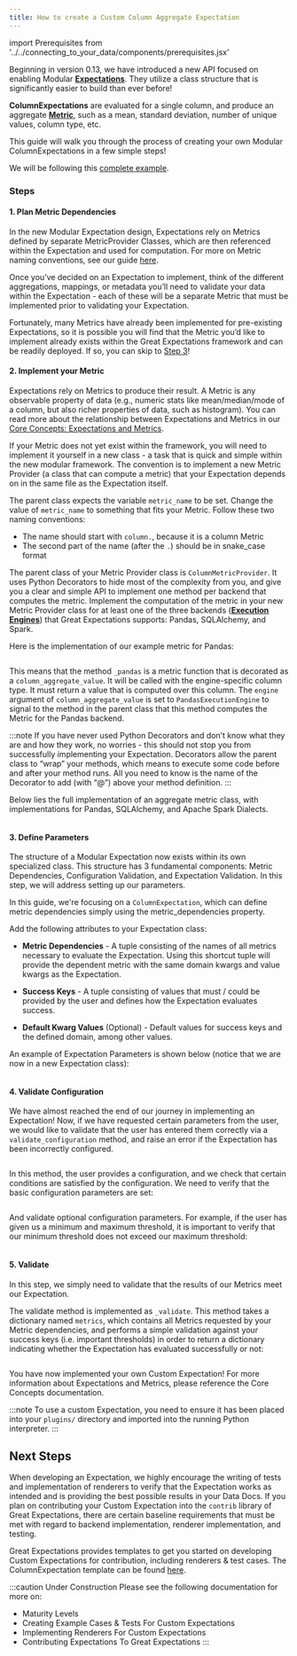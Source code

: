 ```yaml
---
title: How to create a Custom Column Aggregate Expectation
---
```

import Prerequisites from '../../connecting_to_your_data/components/prerequisites.jsx'

Beginning in version 0.13, we have introduced a new API focused on enabling Modular [**Expectations**](../../../reference/expectations/expectations.md). They utilize a class structure that is significantly easier to build than ever before!

**ColumnExpectations** are evaluated for a single column, and produce an aggregate [**Metric**](../../../reference/metrics.md), such as a mean, standard deviation, number of unique values, column type, etc.

This guide will walk you through the process of creating your own Modular ColumnExpectations in a few simple steps!

We will be following this [complete example](https://github.com/superconductive/ge_tutorials/tree/main/getting_started_tutorial_final_v3_api/great_expectations/plugins/column_custom_max_expectation.py).

<Prerequisites>

</Prerequisites>

### Steps

#### 1. Plan Metric Dependencies

In the new Modular Expectation design, Expectations rely on Metrics defined by separate MetricProvider Classes, which are then referenced within the Expectation and used for computation. For more on Metric naming conventions, see our guide [here](../../../reference/metrics.md#metrics-naming-conventions).

Once you’ve decided on an Expectation to implement, think of the different aggregations, mappings, or metadata you’ll need to validate your data within the Expectation - each of these will be a separate Metric that must be implemented prior to validating your Expectation.

Fortunately, many Metrics have already been implemented for pre-existing Expectations, so it is possible you will find that the Metric you’d like to implement already exists within the Great Expectations framework and can be readily deployed. If so, you can skip to [Step 3](#3-define-parameters)!

#### 2. Implement your Metric

Expectations rely on Metrics to produce their result. A Metric is any observable property of data (e.g., numeric stats like mean/median/mode of a column, but also richer properties of data, such as histogram). You can read more about the relationship between Expectations and Metrics in our [Core Concepts: Expectations and Metrics](../../../reference/metrics).

If your Metric does not yet exist within the framework, you will need to implement it yourself in a new class - a task that is quick and simple within the new modular framework. The convention is to implement a new Metric Provider (a class that can compute a metric) that your Expectation depends on in the same file as the Expectation itself.

The parent class expects the variable `metric_name` to be set. Change the value of `metric_name` to something that fits your Metric. Follow these two naming conventions:

* The name should start with `column.`, because it is a column Metric
* The second part of the name (after the `.`) should be in snake_case format

The parent class of your Metric Provider class is `ColumnMetricProvider`. It uses Python Decorators to hide most of the complexity from you, and give you a clear and simple API to implement one method per backend that computes the metric.
Implement the computation of the metric in your new Metric Provider class for at least one of the three backends ([**Execution Engines**](../../../reference/execution_engine.md)) that Great Expectations supports: Pandas, SQLAlchemy, and Spark.

Here is the implementation of our example metric for Pandas:

```python file=../../../../examples/expectations/column_custom_max_expectation.py#L49-L52
```
This means that the method `_pandas` is a metric function that is decorated as a `column_aggregate_value`. It will be called with the engine-specific column type. It must return a value that is computed over this column. 
The `engine` argument of `column_aggregate_value` is set to `PandasExecutionEngine` to signal to the method in the parent class that this method computes the Metric for the Pandas backend.

:::note
If you have never used Python Decorators and don’t know what they are and how they work, no worries - this should not stop you from successfully implementing your Expectation. Decorators allow the parent class to “wrap” your methods, which means to execute some code before and after your method runs. All you need to know is the name of the Decorator to add (with “@”) above your method definition.
:::

Below lies the full implementation of an aggregate metric class, with implementations for Pandas, SQLAlchemy, and Apache Spark Dialects.

```python file=../../../../examples/expectations/column_custom_max_expectation.py#L44-L63
```

#### 3. Define Parameters

The structure of a Modular Expectation now exists within its own specialized class. This structure has 3 fundamental components: Metric Dependencies, Configuration Validation, and Expectation Validation. In this step, we will address setting up our parameters.

In this guide, we're focusing on a `ColumnExpectation`, which can define metric dependencies simply using the metric_dependencies property.

Add the following attributes to your Expectation class:

* **Metric Dependencies** - A tuple consisting of the names of all metrics necessary to evaluate the Expectation. Using this shortcut tuple will provide the dependent metric with the same domain kwargs and value kwargs as the Expectation.

* **Success Keys** - A tuple consisting of values that must / could be provided by the user and defines how the Expectation evaluates success.

* **Default Kwarg Values** (Optional) - Default values for success keys and the defined domain, among other values.

An example of Expectation Parameters is shown below (notice that we are now in a new Expectation class):

```python file=../../../../examples/expectations/column_custom_max_expectation.py#L66-L80
```

#### 4. Validate Configuration

We have almost reached the end of our journey in implementing an Expectation! 
Now, if we have requested certain parameters from the user, we would like to validate that the user has entered them correctly via a `validate_configuration` method, and raise an error if the Expectation has been incorrectly configured.

```python file=../../../../examples/expectations/column_custom_max_expectation.py#L119-L136
```

In this method, the user provides a configuration, and we check that certain conditions are satisfied by the configuration. We need to verify that the basic configuration parameters are set:

```python file=../../../../examples/expectations/column_custom_max_expectation.py#L138-L144
```

And validate optional configuration parameters. For example, if the user has given us a minimum and maximum threshold, it is important to verify that our minimum threshold does not exceed our maximum threshold:

```python file=../../../../examples/expectations/column_custom_max_expectation.py#L146-L169
```

#### 5. Validate

In this step, we simply need to validate that the results of our Metrics meet our Expectation.

The validate method is implemented as `_validate`. 
This method takes a dictionary named `metrics`, which contains all Metrics requested by your Metric dependencies, 
and performs a simple validation against your success keys (i.e. important thresholds) in order to return a dictionary indicating whether the Expectation has evaluated successfully or not:

```python file=../../../../examples/expectations/column_custom_max_expectation.py#L82-L117
```

You have now implemented your own Custom Expectation! For more information about Expectations and Metrics, please reference the Core Concepts documentation.

:::note
To use a custom Expectation, you need to ensure it has been placed into your `plugins/` directory and imported into the running Python interpreter.
:::

## Next Steps

When developing an Expectation, we highly encourage the writing of tests and implementation of renderers to verify that the Expectation works as intended and is providing the best possible results in your Data Docs.
If you plan on contributing your Custom Expectation into the `contrib` library of Great Expectations, there are certain baseline requirements that must be met with regard to backend implementation, renderer implementation, and testing.

Great Expectations provides templates to get you started on developing Custom Expectations for contribution, including renderers & test cases. The ColumnExpectation template can be found [here](../../../../examples/expectations/column_aggregate_expectation_template.py).

:::caution Under Construction
Please see the following documentation for more on:
* Maturity Levels
* Creating Example Cases & Tests For Custom Expectations
* Implementing Renderers For Custom Expectations
* Contributing Expectations To Great Expectations
:::